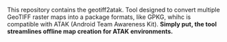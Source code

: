 This repository contains the geotiff2atak. Tool designed to convert multiple GeoTIFF raster maps into a package formats, like GPKG, whihc is compatible with ATAK (Android Team Awareness Kit). **Simply put, the tool streamlines offline map creation for ATAK environments.**
